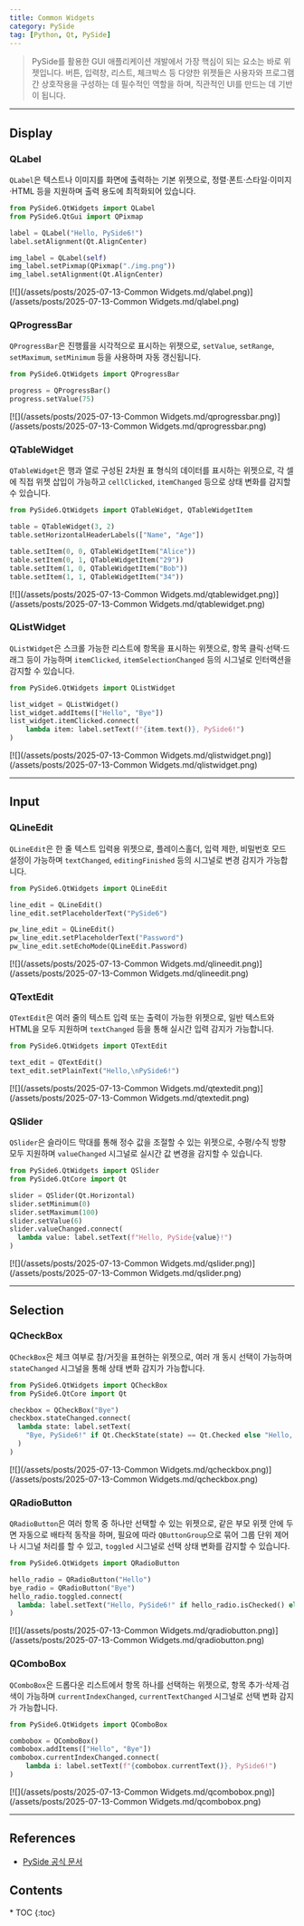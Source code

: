 ```yaml
---
title: Common Widgets
category: PySide
tag: [Python, Qt, PySide]
---
```


> PySide를 활용한 GUI 애플리케이션 개발에서 가장 핵심이 되는 요소는 바로 위젯입니다. 버튼, 입력창, 리스트, 체크박스 등 다양한 위젯들은 사용자와 프로그램 간 상호작용을 구성하는 데 필수적인 역할을 하며, 직관적인 UI를 만드는 데 기반이 됩니다.

---

## Display 

### QLabel
`QLabel`은 텍스트나 이미지를 화면에 출력하는 기본 위젯으로, 정렬·폰트·스타일·이미지·HTML 등을 지원하며 출력 용도에 최적화되어 있습니다.

```python
from PySide6.QtWidgets import QLabel
from PySide6.QtGui import QPixmap

label = QLabel("Hello, PySide6!")
label.setAlignment(Qt.AlignCenter)

img_label = QLabel(self)
img_label.setPixmap(QPixmap("./img.png"))
img_label.setAlignment(Qt.AlignCenter)
```

[![](/assets/posts/2025-07-13-Common Widgets.md/qlabel.png)](/assets/posts/2025-07-13-Common Widgets.md/qlabel.png)

### QProgressBar
`QProgressBar`은 진행률을 시각적으로 표시하는 위젯으로, `setValue`, `setRange`, `setMaximum`, `setMinimum` 등을 사용하며 자동 갱신됩니다.

```python
from PySide6.QtWidgets import QProgressBar

progress = QProgressBar()
progress.setValue(75)
```

[![](/assets/posts/2025-07-13-Common Widgets.md/qprogressbar.png)](/assets/posts/2025-07-13-Common Widgets.md/qprogressbar.png)

### QTableWidget
`QTableWidget`은 행과 열로 구성된 2차원 표 형식의 데이터를 표시하는 위젯으로, 각 셀에 직접 위젯 삽입이 가능하고 `cellClicked`, `itemChanged` 등으로 상태 변화를 감지할 수 있습니다.

```python
from PySide6.QtWidgets import QTableWidget, QTableWidgetItem

table = QTableWidget(3, 2)
table.setHorizontalHeaderLabels(["Name", "Age"])

table.setItem(0, 0, QTableWidgetItem("Alice"))
table.setItem(0, 1, QTableWidgetItem("29"))
table.setItem(1, 0, QTableWidgetItem("Bob"))
table.setItem(1, 1, QTableWidgetItem("34"))
```

[![](/assets/posts/2025-07-13-Common Widgets.md/qtablewidget.png)](/assets/posts/2025-07-13-Common Widgets.md/qtablewidget.png)

### QListWidget
`QListWidget`은 스크롤 가능한 리스트에 항목을 표시하는 위젯으로, 항목 클릭·선택·드래그 등이 가능하며 `itemClicked`, `itemSelectionChanged` 등의 시그널로 인터랙션을 감지할 수 있습니다.

```python
from PySide6.QtWidgets import QListWidget

list_widget = QListWidget()
list_widget.addItems(["Hello", "Bye"])
list_widget.itemClicked.connect(
    lambda item: label.setText(f"{item.text()}, PySide6!")
)
```

[![](/assets/posts/2025-07-13-Common Widgets.md/qlistwidget.png)](/assets/posts/2025-07-13-Common Widgets.md/qlistwidget.png)

---

## Input

### QLineEdit
`QLineEdit`은 한 줄 텍스트 입력용 위젯으로, 플레이스홀더, 입력 제한, 비밀번호 모드 설정이 가능하며 `textChanged`, `editingFinished` 등의 시그널로 변경 감지가 가능합니다.

```python
from PySide6.QtWidgets import QLineEdit

line_edit = QLineEdit()
line_edit.setPlaceholderText("PySide6")

pw_line_edit = QLineEdit()
pw_line_edit.setPlaceholderText("Password")
pw_line_edit.setEchoMode(QLineEdit.Password)
```

[![](/assets/posts/2025-07-13-Common Widgets.md/qlineedit.png)](/assets/posts/2025-07-13-Common Widgets.md/qlineedit.png)

### QTextEdit
`QTextEdit`은 여러 줄의 텍스트 입력 또는 출력이 가능한 위젯으로, 일반 텍스트와 HTML을 모두 지원하며 `textChanged` 등을 통해 실시간 입력 감지가 가능합니다.

```python
from PySide6.QtWidgets import QTextEdit

text_edit = QTextEdit()
text_edit.setPlainText("Hello,\nPySide6!")
```

[![](/assets/posts/2025-07-13-Common Widgets.md/qtextedit.png)](/assets/posts/2025-07-13-Common Widgets.md/qtextedit.png)

### QSlider
`QSlider`은 슬라이드 막대를 통해 정수 값을 조절할 수 있는 위젯으로, 수평/수직 방향 모두 지원하며 `valueChanged` 시그널로 실시간 값 변경을 감지할 수 있습니다.

```python
from PySide6.QtWidgets import QSlider
from PySide6.QtCore import Qt

slider = QSlider(Qt.Horizontal)
slider.setMinimum(0)
slider.setMaximum(100)
slider.setValue(6)
slider.valueChanged.connect(
  lambda value: label.setText(f"Hello, PySide{value}!")
)
```

[![](/assets/posts/2025-07-13-Common Widgets.md/qslider.png)](/assets/posts/2025-07-13-Common Widgets.md/qslider.png)

---

## Selection

### QCheckBox
`QCheckBox`은 체크 여부로 참/거짓을 표현하는 위젯으로, 여러 개 동시 선택이 가능하며 `stateChanged` 시그널을 통해 상태 변화 감지가 가능합니다.

```python
from PySide6.QtWidgets import QCheckBox
from PySide6.QtCore import Qt

checkbox = QCheckBox("Bye")
checkbox.stateChanged.connect(
  lambda state: label.setText(
    "Bye, PySide6!" if Qt.CheckState(state) == Qt.Checked else "Hello, PySide6!"
  )
)
```

[![](/assets/posts/2025-07-13-Common Widgets.md/qcheckbox.png)](/assets/posts/2025-07-13-Common Widgets.md/qcheckbox.png)

### QRadioButton
`QRadioButton`은 여러 항목 중 하나만 선택할 수 있는 위젯으로, 같은 부모 위젯 안에 두면 자동으로 배타적 동작을 하며, 필요에 따라 `QButtonGroup`으로 묶어 그룹 단위 제어나 시그널 처리를 할 수 있고, `toggled` 시그널로 선택 상태 변화를 감지할 수 있습니다.

```python
from PySide6.QtWidgets import QRadioButton

hello_radio = QRadioButton("Hello")
bye_radio = QRadioButton("Bye")
hello_radio.toggled.connect(
  lambda: label.setText("Hello, PySide6!" if hello_radio.isChecked() else "Bye, PySide6!")
)
```

[![](/assets/posts/2025-07-13-Common Widgets.md/qradiobutton.png)](/assets/posts/2025-07-13-Common Widgets.md/qradiobutton.png)

### QComboBox
`QComboBox`은 드롭다운 리스트에서 항목 하나를 선택하는 위젯으로, 항목 추가·삭제·검색이 가능하며 `currentIndexChanged`, `currentTextChanged` 시그널로 선택 변화 감지가 가능합니다.

```python
from PySide6.QtWidgets import QComboBox

combobox = QComboBox()
combobox.addItems(["Hello", "Bye"])
combobox.currentIndexChanged.connect(
    lambda i: label.setText(f"{combobox.currentText()}, PySide6!")
)
```

[![](/assets/posts/2025-07-13-Common Widgets.md/qcombobox.png)](/assets/posts/2025-07-13-Common Widgets.md/qcombobox.png)

---

## References
- [PySide 공식 문서](https://doc.qt.io/qtforpython-6/)

<nav class="post-toc" markdown="1">
  <h2>Contents</h2>
* TOC
{:toc}
</nav>
